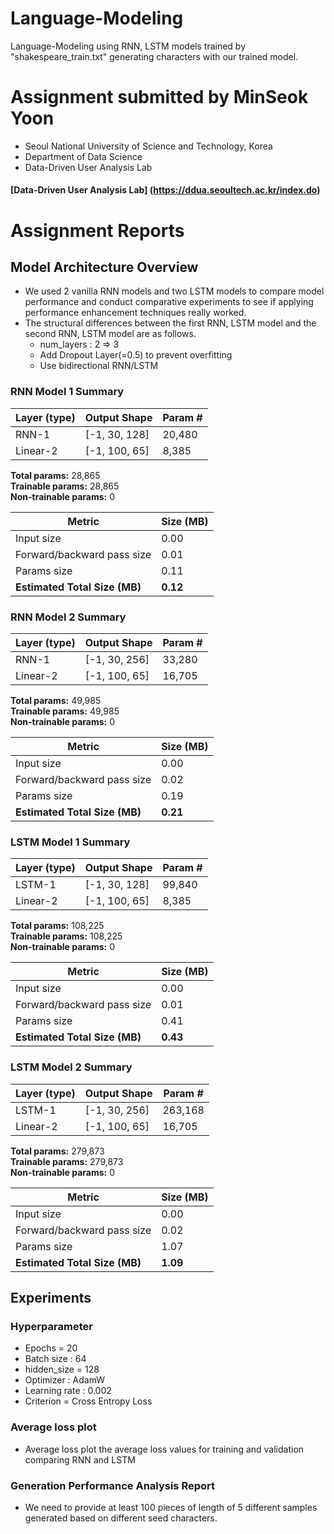 # Language-Modeling
Language-Modeling using RNN, LSTM models trained by "shakespeare_train.txt"
generating characters with our trained model.

# Assignment submitted by MinSeok Yoon
- Seoul National University of Science and Technology, Korea
- Department of Data Science
- Data-Driven User Analysis Lab
#### [Data-Driven User Analysis Lab] (https://ddua.seoultech.ac.kr/index.do)

# Assignment Reports
## Model Architecture Overview
- We used 2 vanilla RNN models and two LSTM models to compare model performance and conduct comparative experiments to see if applying performance enhancement techniques really worked.
- The structural differences between the first RNN, LSTM model and the second RNN, LSTM model are as follows.
  - num_layers : 2 => 3
  - Add Dropout Layer(=0.5) to prevent overfitting
  - Use bidirectional RNN/LSTM
    
### RNN Model 1 Summary

| Layer (type)    | Output Shape  | Param # |
|-----------------|---------------|---------|
| RNN-1           | [-1, 30, 128] | 20,480  |
| Linear-2        | [-1, 100, 65] | 8,385   |

**Total params:** 28,865  
**Trainable params:** 28,865  
**Non-trainable params:** 0  

| Metric                        | Size (MB) |
|-------------------------------|-----------|
| Input size                    | 0.00      |
| Forward/backward pass size    | 0.01      |
| Params size                   | 0.11      |
| **Estimated Total Size (MB)** | **0.12**  |

### RNN Model 2 Summary

| Layer (type)    | Output Shape  | Param # |
|-----------------|---------------|---------|
| RNN-1           | [-1, 30, 256] | 33,280  |
| Linear-2        | [-1, 100, 65] | 16,705  |

**Total params:** 49,985  
**Trainable params:** 49,985  
**Non-trainable params:** 0  

| Metric                        | Size (MB) |
|-------------------------------|-----------|
| Input size                    | 0.00      |
| Forward/backward pass size    | 0.02      |
| Params size                   | 0.19      |
| **Estimated Total Size (MB)** | **0.21**  |

### LSTM Model 1 Summary

| Layer (type)    | Output Shape  | Param # |
|-----------------|---------------|---------|
| LSTM-1          | [-1, 30, 128] | 99,840  |
| Linear-2        | [-1, 100, 65] | 8,385   |

**Total params:** 108,225  
**Trainable params:** 108,225  
**Non-trainable params:** 0  

| Metric                        | Size (MB) |
|-------------------------------|-----------|
| Input size                    | 0.00      |
| Forward/backward pass size    | 0.01      |
| Params size                   | 0.41      |
| **Estimated Total Size (MB)** | **0.43**  |

### LSTM Model 2 Summary

| Layer (type)    | Output Shape  | Param # |
|-----------------|---------------|---------|
| LSTM-1          | [-1, 30, 256] | 263,168 |
| Linear-2        | [-1, 100, 65] | 16,705  |

**Total params:** 279,873  
**Trainable params:** 279,873  
**Non-trainable params:** 0  

| Metric                        | Size (MB) |
|-------------------------------|-----------|
| Input size                    | 0.00      |
| Forward/backward pass size    | 0.02      |
| Params size                   | 1.07      |
| **Estimated Total Size (MB)** | **1.09**  |

## Experiments
### Hyperparameter
- Epochs = 20
- Batch size : 64
- hidden_size = 128
- Optimizer : AdamW
- Learning rate : 0.002
- Criterion = Cross Entropy Loss


### Average loss plot
- Average loss plot the average loss values for training and validation comparing RNN and LSTM

### Generation Performance Analysis Report
- We need to provide at least 100 pieces of length of 5 different samples generated based on different seed characters.

